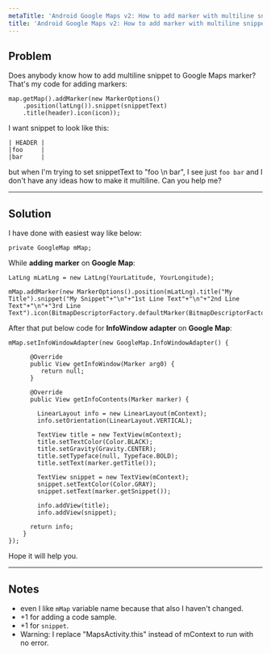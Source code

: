 ```yaml
---
metaTitle: 'Android Google Maps v2: How to add marker with multiline snippet'
title: 'Android Google Maps v2: How to add marker with multiline snippet'
---
```


## Problem

Does anybody know how to add multiline snippet to Google Maps marker? That's my code for adding markers:



```
map.getMap().addMarker(new MarkerOptions()
    .position(latLng()).snippet(snippetText)
    .title(header).icon(icon));

```

I want snippet to look like this:



```
| HEADER |
|foo     |
|bar     |

```

but when I'm trying to set snippetText to "foo \n bar", I see just `foo bar` and I don't have any ideas how to make it multiline. Can you help me?



---

## Solution

I have done with easiest way like below:



```
private GoogleMap mMap;

```

While **adding** **marker** on **Google Map**:



```
LatLng mLatLng = new LatLng(YourLatitude, YourLongitude);

mMap.addMarker(new MarkerOptions().position(mLatLng).title("My Title").snippet("My Snippet"+"\n"+"1st Line Text"+"\n"+"2nd Line Text"+"\n"+"3rd Line Text").icon(BitmapDescriptorFactory.defaultMarker(BitmapDescriptorFactory.HUE_RED)));

```

After that put below code for **InfoWindow** **adapter** on **Google Map**:



```
mMap.setInfoWindowAdapter(new GoogleMap.InfoWindowAdapter() {

      @Override
      public View getInfoWindow(Marker arg0) {
         return null;
      }

      @Override
      public View getInfoContents(Marker marker) {

        LinearLayout info = new LinearLayout(mContext);
        info.setOrientation(LinearLayout.VERTICAL);

        TextView title = new TextView(mContext);
        title.setTextColor(Color.BLACK);
        title.setGravity(Gravity.CENTER);
        title.setTypeface(null, Typeface.BOLD);
        title.setText(marker.getTitle());

        TextView snippet = new TextView(mContext);
        snippet.setTextColor(Color.GRAY);
        snippet.setText(marker.getSnippet());

        info.addView(title);
        info.addView(snippet);

      return info;
    }
});

```

Hope it will help you.



---

## Notes

- even I like `mMap` variable name because that also I haven't changed.
- +1 for adding a code sample.
- +1 for `snippet`.
- Warning: I replace "MapsActivity.this" instead of mContext to run with no error.
